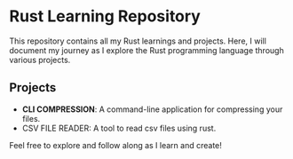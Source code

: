 # Rust Learning Repository

This repository contains all my Rust learnings and projects. Here, I will document my journey as I explore the Rust programming language through various projects.

## Projects

- **CLI COMPRESSION**: A command-line application for compressing your files.
- CSV FILE READER: A tool to read csv files using rust.

Feel free to explore and follow along as I learn and create!
